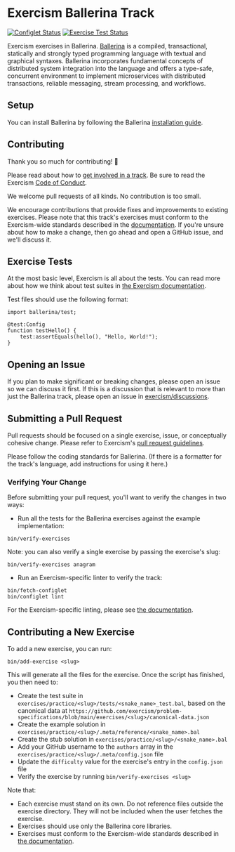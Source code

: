 # Exercism Ballerina Track

[![Configlet Status](https://github.com/exercism/ballerina/actions/workflows/configlet.yml/badge.svg)](https://github.com/exercism/ballerina/actions/workflows/configlet.yml)
[![Exercise Test Status](https://github.com/exercism/ballerina/actions/workflows/ci.yml/badge.svg)](https://github.com/exercism/ballerina/actions/workflows/ci.yml)

Exercism exercises in Ballerina. [Ballerina](https://ballerina.io/) is a compiled, transactional, statically and strongly typed programming language with textual and graphical syntaxes. Ballerina incorporates fundamental concepts of distributed system integration into the language and offers a type-safe, concurrent environment to implement microservices with distributed transactions, reliable messaging, stream processing, and workflows.

## Setup

You can install Ballerina by following the Ballerina [installation guide](https://ballerina.io/learn/getting-started/).

## Contributing

Thank you so much for contributing! :tada:

Please read about how to [get involved in a track](https://github.com/exercism/docs/tree/master/contributing-to-language-tracks). Be sure to read the Exercism [Code of Conduct](https://exercism.io/code-of-conduct).

We welcome pull requests of all kinds. No contribution is too small.

We encourage contributions that provide fixes and improvements to existing exercises. Please note that this track's exercises must conform to the Exercism-wide standards described in the [documentation](https://github.com/exercism/docs/tree/master/language-tracks/exercises). If you're unsure about how to make a change, then go ahead and open a GitHub issue, and we'll discuss it.

## Exercise Tests

At the most basic level, Exercism is all about the tests. You can read more about how we think about test suites in [the Exercism documentation](https://github.com/exercism/docs/blob/master/language-tracks/exercises/anatomy/test-suites.md).

Test files should use the following format:

```ballerina
import ballerina/test;

@test:Config
function testHello() {
    test:assertEquals(hello(), "Hello, World!");
}
```

## Opening an Issue

If you plan to make significant or breaking changes, please open an issue so we can discuss it first. If this is a discussion that is relevant to more than just the Ballerina track, please open an issue in [exercism/discussions](https://github.com/exercism/discussions/issues).

## Submitting a Pull Request

Pull requests should be focused on a single exercise, issue, or conceptually cohesive change. Please refer to Exercism's [pull request guidelines](https://github.com/exercism/docs/blob/master/contributing/pull-request-guidelines.md).

Please follow the coding standards for Ballerina. (If there is a formatter for the track's language, add instructions for using it here.)

### Verifying Your Change

Before submitting your pull request, you'll want to verify the changes in two ways:

- Run all the tests for the Ballerina exercises against the example implementation:

```shell
bin/verify-exercises
```

Note: you can also verify a single exercise by passing the exercise's slug:

```shell
bin/verify-exercises anagram
```

- Run an Exercism-specific linter to verify the track:

```shell
bin/fetch-configlet
bin/configlet lint
```

For the Exercism-specific linting, please see [the documentation](https://github.com/exercism/docs/blob/master/language-tracks/configuration/linting.md).

## Contributing a New Exercise

To add a new exercise, you can run:

```shell
bin/add-exercise <slug>
```

This will generate all the files for the exercise.
Once the script has finished, you then need to:

- Create the test suite in `exercises/practice/<slug>/tests/<snake_name>_test.bal`,
  based on the canonical data at `https://github.com/exercism/problem-specifications/blob/main/exercises/<slug>/canonical-data.json`
- Create the example solution in `exercises/practice/<slug>/.meta/reference/<snake_name>.bal`
- Create the stub solution in `exercises/practice/<slug>/<snake_name>.bal`
- Add your GitHub username to the `authors` array in the `exercises/practice/<slug>/.meta/config.json` file
- Update the `difficulty` value for the exercise's entry in the `config.json` file
- Verify the exercise by running `bin/verify-exercises <slug>`

Note that:

- Each exercise must stand on its own.
  Do not reference files outside the exercise directory.
  They will not be included when the user fetches the exercise.
- Exercises should use only the Ballerina core libraries.
- Exercises must conform to the Exercism-wide standards described in [the documentation](https://github.com/exercism/docs/tree/master/language-tracks/exercises).
